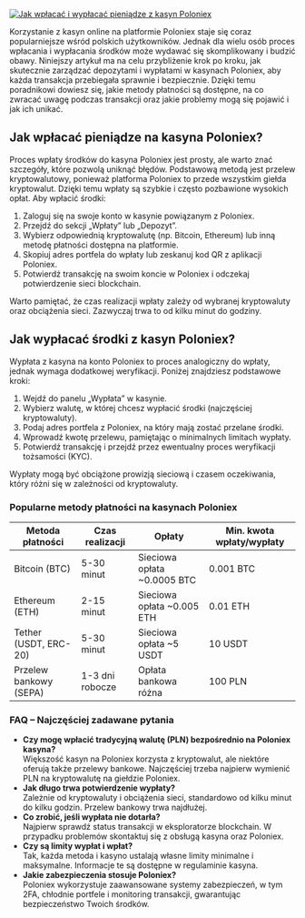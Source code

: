 [![Jak wpłacać i wypłacać pieniądze z kasyn Poloniex](https://123-caf.pages.dev/gitsignup.png)](https://vrmoo.ru/Bt82HjjY)

<p>Korzystanie z kasyn online na platformie Poloniex staje się coraz popularniejsze wśród polskich użytkowników. Jednak dla wielu osób proces wpłacania i wypłacania środków może wydawać się skomplikowany i budzić obawy. Niniejszy artykuł ma na celu przybliżenie krok po kroku, jak skutecznie zarządzać depozytami i wypłatami w kasynach Poloniex, aby każda transakcja przebiegała sprawnie i bezpiecznie. Dzięki temu poradnikowi dowiesz się, jakie metody płatności są dostępne, na co zwracać uwagę podczas transakcji oraz jakie problemy mogą się pojawić i jak ich unikać.</p>  <h2>Jak wpłacać pieniądze na kasyna Poloniex?</h2> <p>Proces wpłaty środków do kasyna Poloniex jest prosty, ale warto znać szczegóły, które pozwolą uniknąć błędów. Podstawową metodą jest przelew kryptowalutowy, ponieważ platforma Poloniex to przede wszystkim giełda kryptowalut. Dzięki temu wpłaty są szybkie i często pozbawione wysokich opłat. Aby wpłacić środki:</p> <ol>   <li>Zaloguj się na swoje konto w kasynie powiązanym z Poloniex.</li>   <li>Przejdź do sekcji „Wpłaty” lub „Depozyt”.</li>   <li>Wybierz odpowiednią kryptowalutę (np. Bitcoin, Ethereum) lub inną metodę płatności dostępna na platformie.</li>   <li>Skopiuj adres portfela do wpłaty lub zeskanuj kod QR z aplikacji Poloniex.</li>   <li>Potwierdź transakcję na swoim koncie w Poloniex i odczekaj potwierdzenie sieci blockchain.</li> </ol> <p>Warto pamiętać, że czas realizacji wpłaty zależy od wybranej kryptowaluty oraz obciążenia sieci. Zazwyczaj trwa to od kilku minut do godziny.</p>  <h2>Jak wypłacać środki z kasyn Poloniex?</h2> <p>Wypłata z kasyna na konto Poloniex to proces analogiczny do wpłaty, jednak wymaga dodatkowej weryfikacji. Poniżej znajdziesz podstawowe kroki:</p> <ol>   <li>Wejdź do panelu „Wypłata” w kasynie.</li>   <li>Wybierz walutę, w której chcesz wypłacić środki (najczęściej kryptowaluty).</li>   <li>Podaj adres portfela z Poloniex, na który mają zostać przelane środki.</li>   <li>Wprowadź kwotę przelewu, pamiętając o minimalnych limitach wypłaty.</li>   <li>Potwierdź transakcję i przejdź przez ewentualny proces weryfikacji tożsamości (KYC).</li> </ol> <p>Wypłaty mogą być obciążone prowizją sieciową i czasem oczekiwania, który różni się w zależności od kryptowaluty.</p>  <h3>Popularne metody płatności na kasynach Poloniex</h3> <table>   <thead>     <tr>       <th>Metoda płatności</th>       <th>Czas realizacji</th>       <th>Opłaty</th>       <th>Min. kwota wpłaty/wypłaty</th>     </tr>   </thead>   <tbody>     <tr>       <td>Bitcoin (BTC)</td>       <td>5-30 minut</td>       <td>Sieciowa opłata ~0.0005 BTC</td>       <td>0.001 BTC</td>     </tr>     <tr>       <td>Ethereum (ETH)</td>       <td>2-15 minut</td>       <td>Sieciowa opłata ~0.005 ETH</td>       <td>0.01 ETH</td>     </tr>     <tr>       <td>Tether (USDT, ERC-20)</td>       <td>5-30 minut</td>       <td>Sieciowa opłata ~5 USDT</td>       <td>10 USDT</td>     </tr>     <tr>       <td>Przelew bankowy (SEPA)</td>       <td>1-3 dni robocze</td>       <td>Opłata bankowa różna</td>       <td>100 PLN</td>     </tr>   </tbody> </table>  <h3>FAQ – Najczęściej zadawane pytania</h3> <ul>   <li><strong>Czy mogę wpłacić tradycyjną walutę (PLN) bezpośrednio na Poloniex kasyna?</strong><br>Większość kasyn na Poloniex korzysta z kryptowalut, ale niektóre oferują także przelewy bankowe. Najczęściej trzeba najpierw wymienić PLN na kryptowalutę na giełdzie Poloniex.</li>   <li><strong>Jak długo trwa potwierdzenie wypłaty?</strong><br>Zależnie od kryptowaluty i obciążenia sieci, standardowo od kilku minut do kilku godzin. Przelew bankowy trwa najdłużej.</li>   <li><strong>Co zrobić, jeśli wypłata nie dotarła?</strong><br>Najpierw sprawdź status transakcji w eksploratorze blockchain. W przypadku problemów skontaktuj się z obsługą kasyna oraz Poloniex.</li>   <li><strong>Czy są limity wypłat i wpłat?</strong><br>Tak, każda metoda i kasyno ustalają własne limity minimalne i maksymalne. Informacje te są dostępne w regulaminie kasyna.</li>   <li><strong>Jakie zabezpieczenia stosuje Poloniex?</strong><br>Poloniex wykorzystuje zaawansowane systemy zabezpieczeń, w tym 2FA, chłodnie portfele i monitoring transakcji, gwarantując bezpieczeństwo Twoich środków.</li> </ul>
